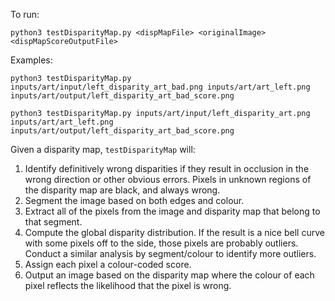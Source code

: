 To run:
```
python3 testDisparityMap.py <dispMapFile> <originalImage> <dispMapScoreOutputFile>
```
Examples: 
```
python3 testDisparityMap.py inputs/art/input/left_disparity_art_bad.png inputs/art/art_left.png inputs/art/output/left_disparity_art_bad_score.png

python3 testDisparityMap.py inputs/art/input/left_disparity_art.png inputs/art/art_left.png inputs/art/output/left_disparity_art_bad_score.png
```

Given a disparity map, `testDisparityMap` will:
1. Identify definitively wrong disparities if they result in occlusion in the wrong direction or other obvious errors. Pixels in unknown regions of the disparity map are black, and always wrong.
1. Segment the image based on both edges and colour.
1. Extract all of the pixels from the image and disparity map that belong to that segment.
1. Compute the global disparity distribution. If the result is a nice bell curve with some pixels off to the side, those pixels are probably outliers. Conduct a similar analysis by segment/colour to identify more outliers.
1. Assign each pixel a colour-coded score.
1. Output an image based on the disparity map where the colour of each pixel reflects the likelihood that the pixel is wrong.
<!-- 1. [optional] perform correction, using RANSAC plane fitting. -->